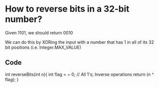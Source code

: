 
# How to reverse bits in a 32-bit number?

Given 1101, we should return 0010

We can do this by XORing the input with a number that has 1 in all of its 32 bit positions (i.e. Integer.MAX_VALUE)


## Code

int reverseBits(int n){
	int flag = ~ 0; 	// All 1's; Inverse operations
	return (n ^ flag);
} 
